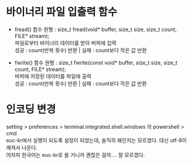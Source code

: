# 바이너리 파일 입출력 함수

- fread() 함수
원형 : size_t fread(void* buffer, size_t size, size_t count, FILE* stream);    
파일로부터 바이너리 데이터를 받아 버퍼에 입력    
성공 : count(반복 횟수) 반환 | 실패 : count보다 작은 값 반환     

- fwrite() 함수
원형 : size_t fwrite(const void* buffer, size_t size, size_t count, FILE* stream);    
버퍼에 저장된 데이터를 파일에 출력    
성공 : count(반복 횟수) 반환 | 실패 : count보다 작은 값 반환    



# 인코딩 변경
setting > preferences > terminal.integrated.shell.windows 의 powershell > cmd     
euc-kr에서 실행이 되도록 설정이 되었는데, 솔직히 왜인지는 모르겠다. 대신 utf-8이 깨져서 나온다.     
어차피 한국어는 euc-kr로 쓸 거니까 괜찮은 걸까.... 잘 모르겠다.